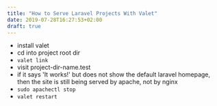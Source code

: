 ```yaml
---
title: "How to Serve Laravel Projects With Valet"
date: 2019-07-28T16:27:53+02:00
draft: true
---
```


* install valet
* cd into project root dir
* ```valet link```
* visit project-dir-name.test
* if it says 'It works!' but does not show the default laravel homepage, then
  the site is still being served by apache, not by nginx
* ```sudo apachectl stop```
* ```valet restart```
